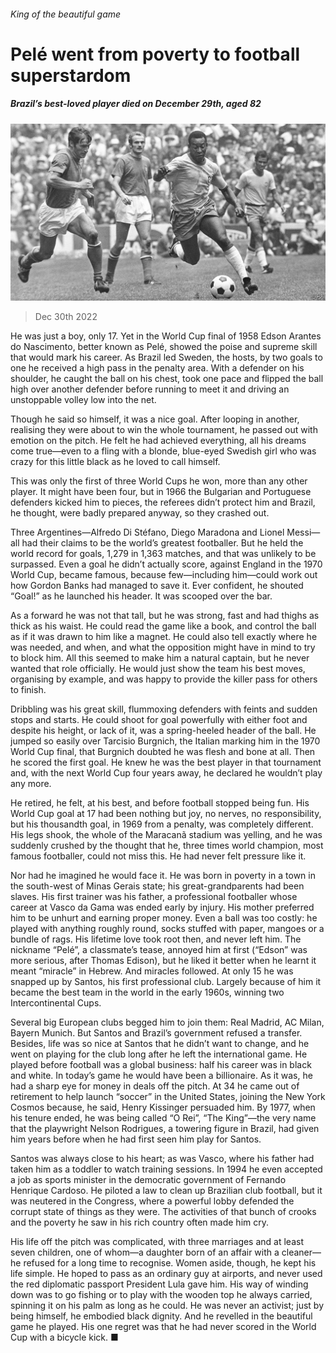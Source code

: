 ###### King of the beautiful game

# Pelé went from poverty to football superstardom 

##### Brazil’s best-loved player died on December 29th, aged 82 

![image](images/20230107_OBP001.jpg) 

> Dec 30th 2022 

He was just a boy, only 17. Yet in the World Cup final of 1958 Edson Arantes do Nascimento, better known as Pelé, showed the poise and supreme skill that would mark his career. As Brazil led Sweden, the hosts, by two goals to one he received a high pass in the penalty area. With a defender on his shoulder, he caught the ball on his chest, took one pace and flipped the ball high over another defender before running to meet it and driving an unstoppable volley low into the net. 

Though he said so himself, it was a nice goal. After looping in another, realising they were about to win the whole tournament, he passed out with emotion on the pitch. He felt he had achieved everything, all his dreams come true—even to a fling with a blonde, blue-eyed Swedish girl who was crazy for this little black as he loved to call himself.

This was only the first of three World Cups he won, more than any other player. It might have been four, but in 1966 the Bulgarian and Portuguese defenders kicked him to pieces, the referees didn’t protect him and Brazil, he thought, were badly prepared anyway, so they crashed out. 

Three Argentines—Alfredo Di Stéfano, Diego Maradona and Lionel Messi—all had their claims to be the world’s greatest footballer. But he held the world record for goals, 1,279 in 1,363 matches, and that was unlikely to be surpassed. Even a goal he didn’t actually score, against England in the 1970 World Cup, became famous, because few—including him—could work out how Gordon Banks had managed to save it. Ever confident, he shouted “Goal!” as he launched his header. It was scooped over the bar. 

As a forward he was not that tall, but he was strong, fast and had thighs as thick as his waist. He could read the game like a book, and control the ball as if it was drawn to him like a magnet. He could also tell exactly where he was needed, and when, and what the opposition might have in mind to try to block him. All this seemed to make him a natural captain, but he never wanted that role officially. He would just show the team his best moves, organising by example, and was happy to provide the killer pass for others to finish. 

Dribbling was his great skill, flummoxing defenders with feints and sudden stops and starts. He could shoot for goal powerfully with either foot and despite his height, or lack of it, was a spring-heeled header of the ball. He jumped so easily over Tarcisio Burgnich, the Italian marking him in the 1970 World Cup final, that Burgnich doubted he was flesh and bone at all. Then he scored the first goal. He knew he was the best player in that tournament and, with the next World Cup four years away, he declared he wouldn’t play any more.

He retired, he felt, at his best, and before football stopped being fun. His World Cup goal at 17 had been nothing but joy, no nerves, no responsibility, but his thousandth goal, in 1969 from a penalty, was completely different. His legs shook, the whole of the Maracanã stadium was yelling, and he was suddenly crushed by the thought that he, three times world champion, most famous footballer, could not miss this. He had never felt pressure like it.

Nor had he imagined he would face it. He was born in poverty in a town in the south-west of Minas Gerais state; his great-grandparents had been slaves. His first trainer was his father, a professional footballer whose career at Vasco da Gama was ended early by injury. His mother preferred him to be unhurt and earning proper money. Even a ball was too costly: he played with anything roughly round, socks stuffed with paper, mangoes or a bundle of rags. His lifetime love took root then, and never left him. The nickname “Pelé”, a classmate’s tease, annoyed him at first (“Edson” was more serious, after Thomas Edison), but he liked it better when he learnt it meant “miracle” in Hebrew. And miracles followed. At only 15 he was snapped up by Santos, his first professional club. Largely because of him it became the best team in the world in the early 1960s, winning two Intercontinental Cups. 

Several big European clubs begged him to join them: Real Madrid, AC Milan, Bayern Munich. But Santos and Brazil’s government refused a transfer. Besides, life was so nice at Santos that he didn’t want to change, and he went on playing for the club long after he left the international game. He played before football was a global business: half his career was in black and white. In today’s game he would have been a billionaire. As it was, he had a sharp eye for money in deals off the pitch. At 34 he came out of retirement to help launch “soccer” in the United States, joining the New York Cosmos because, he said, Henry Kissinger persuaded him. By 1977, when his tenure ended, he was being called “O Rei”, “The King”—the very name that the playwright Nelson Rodrigues, a towering figure in Brazil, had given him years before when he had first seen him play for Santos. 

Santos was always close to his heart; as was Vasco, where his father had taken him as a toddler to watch training sessions. In 1994 he even accepted a job as sports minister in the democratic government of Fernando Henrique Cardoso. He piloted a law to clean up Brazilian club football, but it was neutered in the Congress, where a powerful lobby defended the corrupt state of things as they were. The activities of that bunch of crooks and the poverty he saw in his rich country often made him cry. 

His life off the pitch was complicated, with three marriages and at least seven children, one of whom—a daughter born of an affair with a cleaner—he refused for a long time to recognise. Women aside, though, he kept his life simple. He hoped to pass as an ordinary guy at airports, and never used the red diplomatic passport President Lula gave him. His way of winding down was to go fishing or to play  with the wooden top he always carried, spinning it on his palm as long as he could. He was never an activist; just by being himself, he embodied black dignity. And he revelled in the beautiful game he played. His one regret was that he had never scored in the World Cup with a bicycle kick. ■


